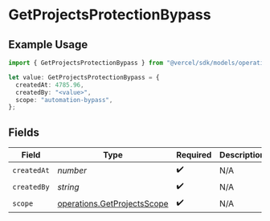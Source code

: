 # GetProjectsProtectionBypass

## Example Usage

```typescript
import { GetProjectsProtectionBypass } from "@vercel/sdk/models/operations/getprojects.js";

let value: GetProjectsProtectionBypass = {
  createdAt: 4785.96,
  createdBy: "<value>",
  scope: "automation-bypass",
};
```

## Fields

| Field                                                                      | Type                                                                       | Required                                                                   | Description                                                                |
| -------------------------------------------------------------------------- | -------------------------------------------------------------------------- | -------------------------------------------------------------------------- | -------------------------------------------------------------------------- |
| `createdAt`                                                                | *number*                                                                   | :heavy_check_mark:                                                         | N/A                                                                        |
| `createdBy`                                                                | *string*                                                                   | :heavy_check_mark:                                                         | N/A                                                                        |
| `scope`                                                                    | [operations.GetProjectsScope](../../models/operations/getprojectsscope.md) | :heavy_check_mark:                                                         | N/A                                                                        |